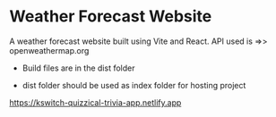 # Weather Forecast Website

A weather forecast website built using Vite and React. 
API used is =>> openweathermap.org

- Build files are in the dist folder

- dist folder should be used as index folder for hosting project

https://kswitch-quizzical-trivia-app.netlify.app